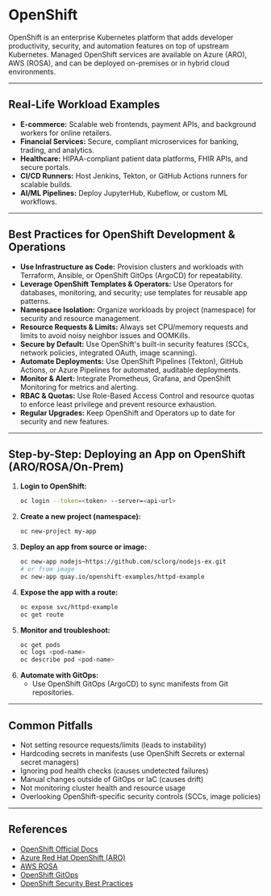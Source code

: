 # OpenShift

OpenShift is an enterprise Kubernetes platform that adds developer productivity, security, and automation features on top of upstream Kubernetes. Managed OpenShift services are available on Azure (ARO), AWS (ROSA), and can be deployed on-premises or in hybrid cloud environments.

---

## Real-Life Workload Examples
- **E-commerce:** Scalable web frontends, payment APIs, and background workers for online retailers.
- **Financial Services:** Secure, compliant microservices for banking, trading, and analytics.
- **Healthcare:** HIPAA-compliant patient data platforms, FHIR APIs, and secure portals.
- **CI/CD Runners:** Host Jenkins, Tekton, or GitHub Actions runners for scalable builds.
- **AI/ML Pipelines:** Deploy JupyterHub, Kubeflow, or custom ML workflows.

---

## Best Practices for OpenShift Development & Operations
- **Use Infrastructure as Code:** Provision clusters and workloads with Terraform, Ansible, or OpenShift GitOps (ArgoCD) for repeatability.
- **Leverage OpenShift Templates & Operators:** Use Operators for databases, monitoring, and security; use templates for reusable app patterns.
- **Namespace Isolation:** Organize workloads by project (namespace) for security and resource management.
- **Resource Requests & Limits:** Always set CPU/memory requests and limits to avoid noisy neighbor issues and OOMKills.
- **Secure by Default:** Use OpenShift's built-in security features (SCCs, network policies, integrated OAuth, image scanning).
- **Automate Deployments:** Use OpenShift Pipelines (Tekton), GitHub Actions, or Azure Pipelines for automated, auditable deployments.
- **Monitor & Alert:** Integrate Prometheus, Grafana, and OpenShift Monitoring for metrics and alerting.
- **RBAC & Quotas:** Use Role-Based Access Control and resource quotas to enforce least privilege and prevent resource exhaustion.
- **Regular Upgrades:** Keep OpenShift and Operators up to date for security and new features.

---

## Step-by-Step: Deploying an App on OpenShift (ARO/ROSA/On-Prem)
1. **Login to OpenShift:**
   ```sh
   oc login --token=<token> --server=<api-url>
   ```
2. **Create a new project (namespace):**
   ```sh
   oc new-project my-app
   ```
3. **Deploy an app from source or image:**
   ```sh
   oc new-app nodejs~https://github.com/sclorg/nodejs-ex.git
   # or from image
   oc new-app quay.io/openshift-examples/httpd-example
   ```
4. **Expose the app with a route:**
   ```sh
   oc expose svc/httpd-example
   oc get route
   ```
5. **Monitor and troubleshoot:**
   ```sh
   oc get pods
   oc logs <pod-name>
   oc describe pod <pod-name>
   ```
6. **Automate with GitOps:**
   - Use OpenShift GitOps (ArgoCD) to sync manifests from Git repositories.

---

## Common Pitfalls
- Not setting resource requests/limits (leads to instability)
- Hardcoding secrets in manifests (use OpenShift Secrets or external secret managers)
- Ignoring pod health checks (causes undetected failures)
- Manual changes outside of GitOps or IaC (causes drift)
- Not monitoring cluster health and resource usage
- Overlooking OpenShift-specific security controls (SCCs, image policies)

---

## References
- [OpenShift Official Docs](https://docs.openshift.com/container-platform/latest/)
- [Azure Red Hat OpenShift (ARO)](https://learn.microsoft.com/en-us/azure/openshift/)
- [AWS ROSA](https://docs.aws.amazon.com/rosa/latest/userguide/what-is.html)
- [OpenShift GitOps](https://docs.openshift.com/container-platform/latest/cicd/gitops/understanding-openshift-gitops.html)
- [OpenShift Security Best Practices](https://docs.openshift.com/container-platform/latest/security/)
